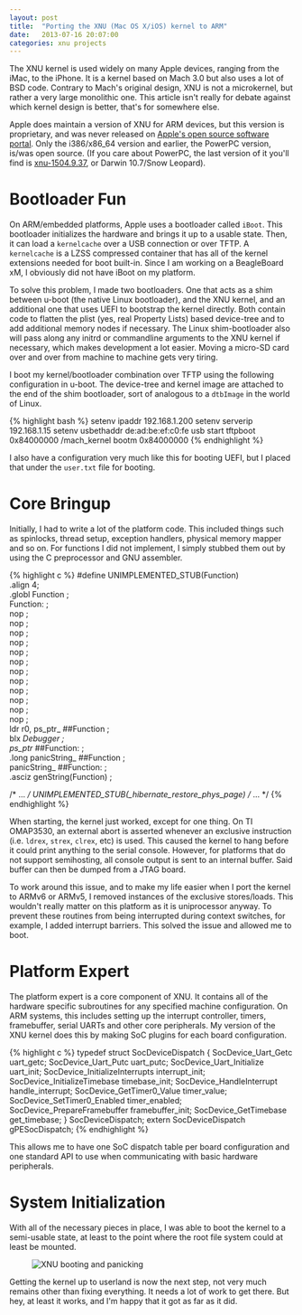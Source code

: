 ```yaml
---
layout: post
title:  "Porting the XNU (Mac OS X/iOS) kernel to ARM"
date:   2013-07-16 20:07:00
categories: xnu projects
---
```


The XNU kernel is used widely on many Apple devices, ranging from the iMac, to the iPhone. It is a kernel based on Mach 
3.0 but also uses a lot of BSD code. Contrary to Mach's original design, XNU is not a microkernel, but rather a very 
large monolithic one. This article isn't really for debate against which kernel design is better, that's for somewhere 
else.

Apple does maintain a version of XNU for ARM devices, but this version is proprietary, and was never released on
[Apple's open source software portal](http://opensource.apple.com). Only the i386/x86_64 version and earlier, the 
PowerPC version, is/was open source. (If you care about PowerPC, the last version of it you'll find is 
[xnu-1504.9.37](http://opensource.apple.com/source/xnu/xnu-1504.9.37), or Darwin 10.7/Snow Leopard).

Bootloader Fun
==============

On ARM/embedded platforms, Apple uses a bootloader called `iBoot`. This bootloader initializes the hardware
and brings it up to a usable state. Then, it can load a `kernelcache` over a USB connection or over TFTP. A 
`kernelcache` is a LZSS compressed container that has all of the kernel extensions needed for boot built-in. Since I am 
working on a BeagleBoard xM, I obviously did not have iBoot on my platform.

To solve this problem, I made two bootloaders. One that acts as a shim between u-boot (the native Linux bootloader), and 
the XNU kernel, and an additional one that uses UEFI to bootstrap the kernel directly. Both contain code to flatten the 
plist (yes, real Property Lists) based device-tree and to add additional memory nodes if necessary. The Linux 
shim-bootloader also will pass along any initrd or commandline arguments to the XNU kernel if necessary, which makes 
development a lot easier. Moving a micro-SD card over and over from machine to machine gets very tiring.

I boot my kernel/bootloader combination over TFTP using the following configuration in u-boot. The device-tree and 
kernel image are attached to the end of the shim bootloader, sort of analogous to a `dtbImage` in the world of Linux.

{% highlight bash %}
setenv ipaddr 192.168.1.200
setenv serverip 192.168.1.15
setenv usbethaddr de:ad:be:ef:c0:fe
usb start
tftpboot 0x84000000 /mach_kernel
bootm 0x84000000
{% endhighlight %}

I also have a configuration very much like this for booting UEFI, but I placed that under the `user.txt` file for 
booting.

Core Bringup
============

Initially, I had to write a lot of the platform code. This included things such as spinlocks, thread setup, exception
handlers, physical memory mapper and so on. For functions I did not implement, I simply stubbed them out by using the C 
preprocessor and GNU assembler.

{% highlight c %}
#define UNIMPLEMENTED_STUB(Function)            \
    .align 4;                                   \
    .globl Function                         ;   \
    Function:                               ;   \
        nop                                 ;   \
        nop                                 ;   \
        nop                                 ;   \
        nop                                 ;   \
        nop                                 ;   \
        nop                                 ;   \
        nop                                 ;   \
        nop                                 ;   \
        nop                                 ;   \
        nop                                 ;   \
        nop                                 ;   \
        nop                                 ;   \
        ldr     r0, ps_ptr_ ##Function      ;   \
        blx     _Debugger                   ;   \
    ps_ptr_ ##Function:                     ;   \
        .long   panicString_ ##Function     ;   \
    panicString_ ##Function:                ;   \
        .asciz  genString(Function)         ;

/* ... */
UNIMPLEMENTED_STUB(_hibernate_restore_phys_page)
/* ... */
{% endhighlight %}

When starting, the kernel just worked, except for one thing. On TI OMAP3530, an external abort is asserted whenever
an exclusive instruction (i.e. `ldrex`, `strex`, `clrex`, etc) is used. This caused the kernel to hang before it could
print anything to the serial console. However, for platforms that do not support semihosting, all console output is sent
to an internal buffer. Said buffer can then be dumped from a JTAG board.

To work around this issue, and to make my life easier when I port the kernel to ARMv6 or ARMv5, I removed instances of
the exclusive stores/loads. This wouldn't really matter on this platform as it is uniprocessor anyway. To prevent
these routines from being interrupted during context switches, for example, I added interrupt barriers.  This solved
the issue and allowed me to boot.

Platform Expert
===============

The platform expert is a core component of XNU. It contains all of the hardware specific subroutines for any
specified machine configuration. On ARM systems, this includes setting up the interrupt controller, timers, 
framebuffer, serial UARTs and other core peripherals. My version of the XNU kernel does this by making SoC
plugins for each board configuration.

{% highlight c %}
typedef struct SocDeviceDispatch {
    SocDevice_Uart_Getc             uart_getc;
    SocDevice_Uart_Putc             uart_putc;
    SocDevice_Uart_Initialize       uart_init;
    SocDevice_InitializeInterrupts  interrupt_init;
    SocDevice_InitializeTimebase    timebase_init;
    SocDevice_HandleInterrupt       handle_interrupt;
    SocDevice_GetTimer0_Value       timer_value;
    SocDevice_SetTimer0_Enabled     timer_enabled;
    SocDevice_PrepareFramebuffer    framebuffer_init;
    SocDevice_GetTimebase           get_timebase;
} SocDeviceDispatch;
extern SocDeviceDispatch    gPESocDispatch;
{% endhighlight %}

This allows me to have one SoC dispatch table per board configuration and one standard API to use when communicating 
with basic hardware peripherals.

System Initialization
=====================

With all of the necessary pieces in place, I was able to boot the kernel to a semi-usable state, at least to the point
where the root file system could at least be mounted. 

<figure>
<img src="/images/xnuboot.png" alt="XNU booting and panicking">
</figure>

Getting the kernel up to userland is now the next step, not very much remains other than fixing everything. It needs a 
lot of work to get there. But hey, at least it works, and I'm happy that it got as far as it did.


